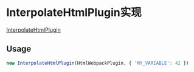 # InterpolateHtmlPlugin实现

[InterpolateHtmlPlugin](./InterpolateHtmlPlugin.js)

## Usage
```js
new InterpolateHtmlPlugin(HtmlWebpackPlugin, { 'MY_VARIABLE': 42 })
```
